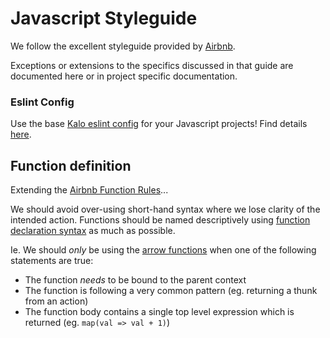 Javascript Styleguide
=====================

We follow the excellent styleguide provided by
[Airbnb](https://github.com/airbnb/javascript).

Exceptions or extensions to the specifics discussed in that guide are
documented here or in project specific documentation.

### Eslint Config
Use the base [Kalo eslint config](https://www.npmjs.com/package/@kalo/eslint-config) for your Javascript projects! Find details [here](@kalo/eslint-config).

Function definition
-------------------
Extending the [Airbnb Function Rules](https://github.com/airbnb/javascript#functions)...

We should avoid over-using short-hand syntax where we lose clarity of the intended action. Functions should be named descriptively using [function declaration syntax](https://github.com/airbnb/javascript#7.1) as much as possible.

Ie. We should *only* be using the [arrow functions](https://developer.mozilla.org/en-US/docs/Web/JavaScript/Reference/Functions/Arrow_functions) when one of the following statements are true:

- The function *needs* to be bound to the parent context
- The function is following a very common pattern (eg. returning a thunk from an action)
- The function body contains a single top level expression which is returned (eg. `map(val => val + 1)`)

